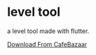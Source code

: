 # level tool

a level tool made with flutter.

[Download From CafeBazaar](https://cafebazaar.ir/app/ir.rezababakhani.leveltool)


